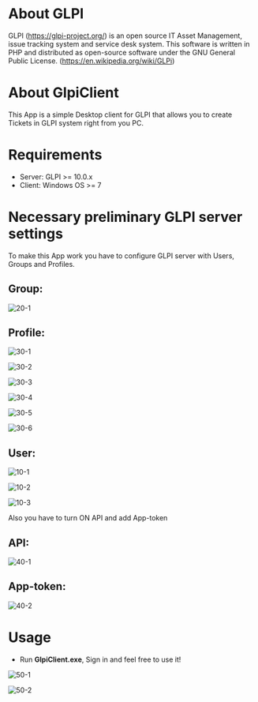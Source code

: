 # About GLPI
GLPI (https://glpi-project.org/) is an open source IT Asset Management, issue tracking system and service desk system. This software is written in PHP and distributed as open-source software under the GNU General Public License. (https://en.wikipedia.org/wiki/GLPi)

# About GlpiClient
This App is a simple Desktop client for GLPI that allows you to create Tickets in GLPI system right from you PC.

# Requirements
- Server: GLPI >= 10.0.x
- Client: Windows OS >= 7

# Necessary preliminary GLPI server settings
To make this App work you have to configure GLPI server with Users, Groups and Profiles. 

## Group:

![20-1](https://user-images.githubusercontent.com/9415718/179287310-4acd5926-672f-411c-becb-6b00bd069a87.jpg)

## Profile:

![30-1](https://user-images.githubusercontent.com/9415718/179287354-26764b80-4226-4955-aab5-b515a957dda0.jpg)

![30-2](https://user-images.githubusercontent.com/9415718/179287396-536bf822-f167-44b7-b603-70a393076fae.jpg)

![30-3](https://user-images.githubusercontent.com/9415718/179287415-ffc85217-34ef-4d7c-9dc9-78d052fcccb6.jpg)

![30-4](https://user-images.githubusercontent.com/9415718/179287433-cf0d8afa-d966-4da8-9414-70355dfe0fbd.jpg)

![30-5](https://user-images.githubusercontent.com/9415718/179287447-83c8f599-da9c-4e7e-9b06-51a35387ed9c.jpg)

![30-6](https://user-images.githubusercontent.com/9415718/179287459-a0e441d5-fb67-4e7a-b644-3bac7e5be76f.jpg)

## User:

![10-1](https://user-images.githubusercontent.com/9415718/179287498-f4c86afd-9d3b-4a56-8615-e1c622e3da5f.jpg)

![10-2](https://user-images.githubusercontent.com/9415718/179287525-13bd1d61-5cd2-4783-9cad-df403d9a8f8e.jpg)

![10-3](https://user-images.githubusercontent.com/9415718/179287541-a7864e8b-bd34-46fe-9663-d6e21449cc30.jpg)

Also you have to turn ON API and add App-token

## API:

![40-1](https://user-images.githubusercontent.com/9415718/179287654-7da9716d-6fa6-4fe3-b62c-e6ef961cb8c4.jpg)

## App-token:

![40-2](https://user-images.githubusercontent.com/9415718/179287701-66ce3eba-9ecb-469f-8ce7-631c76c9da61.jpg)

# Usage

- Run **GlpiClient.exe**, Sign in and feel free to use it!

![50-1](https://user-images.githubusercontent.com/9415718/179288041-26aab0bb-9560-4c74-9abb-e2d3211c48bf.jpg)

![50-2](https://user-images.githubusercontent.com/9415718/179288162-4396c771-e622-4fee-9828-990c3a244c41.jpg)

